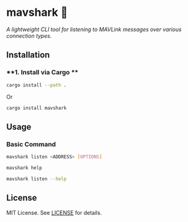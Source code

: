 # **mavshark** 🦈

_A lightweight CLI tool for listening to MAVLink messages over various connection types._

## **Installation**

### **1. Install via Cargo **

```sh
cargo install --path .
```

Or

```sh
cargo install mavshark
```

## **Usage**

### **Basic Command**

```sh
mavshark listen <ADDRESS> [OPTIONS]
```

```sh
mavshark help
```

```sh
mavshark listen --help
```

## **License**

MIT License. See [LICENSE](LICENSE) for details.
